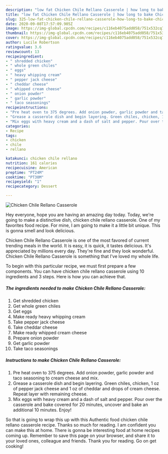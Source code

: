 ```yaml
---
description: "low fat Chicken Chile Rellano Casserole | how long to bake Chicken Chile Rellano Casserole"
title: "low fat Chicken Chile Rellano Casserole | how long to bake Chicken Chile Rellano Casserole"
slug: 325-low-fat-chicken-chile-rellano-casserole-how-long-to-bake-chicken-chile-rellano-casserole
date: 2020-09-08T17:57:09.905Z
image: https://img-global.cpcdn.com/recipes/c116eb4075add058/751x532cq70/chicken-chile-rellano-casserole-recipe-main-photo.jpg
thumbnail: https://img-global.cpcdn.com/recipes/c116eb4075add058/751x532cq70/chicken-chile-rellano-casserole-recipe-main-photo.jpg
cover: https://img-global.cpcdn.com/recipes/c116eb4075add058/751x532cq70/chicken-chile-rellano-casserole-recipe-main-photo.jpg
author: Lucile Robertson
ratingvalue: 3.6
reviewcount: 13
recipeingredient:
- " shredded chicken"
- " whole green chiles"
- " eggs"
- " heavy whipping cream"
- " pepper jack cheese"
- " cheddar cheese"
- " whipped cream cheese"
- " onion powder"
- " garlic powder"
- " taco seasonings"
recipeinstructions:
- "Pre heat oven to 375 degrees. Add onion powder, garlic powder and taco seasoning to cream cheese and mix."
- "Grease a casserole dish and begin layering. Green chiles, chicken, 1 oz of pepper jack cheese and 1 oz of cheddar and drops of cream cheese. Repeat layer with remaining cheese."
- "Mix eggs with heavy cream and a dash of salt and pepper. Pour over the casserole and bake covered for 20 minutes, uncover and bake an additional 10 minutes. Enjoy!"
categories:
- Recipe
tags:
- chicken
- chile
- rellano

katakunci: chicken chile rellano 
nutrition: 161 calories
recipecuisine: American
preptime: "PT24M"
cooktime: "PT30M"
recipeyield: "1"
recipecategory: Dessert

---
```



![Chicken Chile Rellano Casserole](https://img-global.cpcdn.com/recipes/c116eb4075add058/751x532cq70/chicken-chile-rellano-casserole-recipe-main-photo.jpg)

Hey everyone, hope you are having an amazing day today. Today, we're going to make a distinctive dish, chicken chile rellano casserole. One of my favorites food recipe. For mine, I am going to make it a little bit unique. This is gonna smell and look delicious.

Chicken Chile Rellano Casserole is one of the most favored of current trending meals in the world. It is easy, it is quick, it tastes delicious. It's appreciated by millions every day. They're fine and they look wonderful. Chicken Chile Rellano Casserole is something that I've loved my whole life.




To begin with this particular recipe, we must first prepare a few components. You can have chicken chile rellano casserole using 10 ingredients and 3 steps. Here is how you can achieve that.

<!--inarticleads1-->

##### The ingredients needed to make Chicken Chile Rellano Casserole:

1. Get  shredded chicken
1. Get  whole green chiles
1. Get  eggs
1. Make ready  heavy whipping cream
1. Take  pepper jack cheese
1. Take  cheddar cheese
1. Make ready  whipped cream cheese
1. Prepare  onion powder
1. Get  garlic powder
1. Take  taco seasonings




<!--inarticleads2-->

##### Instructions to make Chicken Chile Rellano Casserole:

1. Pre heat oven to 375 degrees. Add onion powder, garlic powder and taco seasoning to cream cheese and mix.
1. Grease a casserole dish and begin layering. Green chiles, chicken, 1 oz of pepper jack cheese and 1 oz of cheddar and drops of cream cheese. Repeat layer with remaining cheese.
1. Mix eggs with heavy cream and a dash of salt and pepper. Pour over the casserole and bake covered for 20 minutes, uncover and bake an additional 10 minutes. Enjoy!




So that is going to wrap this up with this Authentic food chicken chile rellano casserole recipe. Thanks so much for reading. I am confident you can make this at home. There is gonna be interesting food at home recipes coming up. Remember to save this page on your browser, and share it to your loved ones, colleague and friends. Thank you for reading. Go on get cooking!
